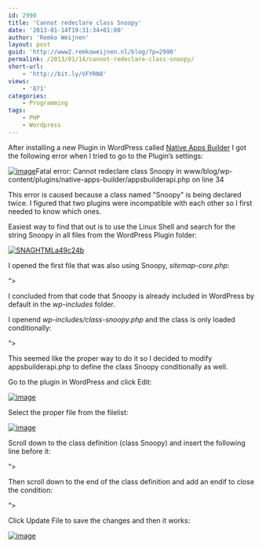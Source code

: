 ```yaml
---
id: 2990
title: 'Cannot redeclare class Snoopy'
date: '2013-01-14T19:31:34+01:00'
author: 'Remko Weijnen'
layout: post
guid: 'http://www2.remkoweijnen.nl/blog/?p=2990'
permalink: /2013/01/14/cannot-redeclare-class-snoopy/
short-url:
    - 'http://bit.ly/VFYRN8'
views:
    - '871'
categories:
    - Programming
tags:
    - PHP
    - Wordpress
---
```


After installing a new Plugin in WordPress called [Native Apps Builder](http://wordpress.org/extend/plugins/native-apps-builder/) I got the following error when I tried to go to the Plugin’s settings:

[![image](http://192.168.40.25:8081/wp-content/uploads/2013/01/image_thumb12.png "image")](http://192.168.40.25:8081/wp-content/uploads/2013/01/image12.png)Fatal error: Cannot redeclare class Snoopy in www/blog/wp-content/plugins/native-apps-builder/appsbuilderapi.php on line 34

This error is caused because a class named "Snoopy" is being declared twice. I figured that two plugins were incompatible with each other so I first needed to know which ones.

Easiest way to find that out is to use the Linux Shell and search for the string Snoopy in all files from the WordPress Plugin folder:

[![SNAGHTMLa49c24b](http://192.168.40.25:8081/wp-content/uploads/2013/01/SNAGHTMLa49c24b_thumb.png "SNAGHTMLa49c24b")](http://192.168.40.25:8081/wp-content/uploads/2013/01/SNAGHTMLa49c24b.png)

I opened the first file that was also using Snoopy, *sitemap-core.php*:

 “&gt;

I concluded from that code that Snoopy is already included in WordPress by default in the *wp-includes* folder.

I openend *wp-includes/class-snoopy.php* and the class is only loaded conditionally:

“&gt;

This seemed like the proper way to do it so I decided to modify appsbuilderapi.php to define the class Snoopy conditionally as well.

Go to the plugin in WordPress and click Edit:

[![image](http://192.168.40.25:8081/wp-content/uploads/2013/01/image_thumb13.png "image")](http://192.168.40.25:8081/wp-content/uploads/2013/01/image13.png)

Select the proper file from the filelist:

[![image](http://192.168.40.25:8081/wp-content/uploads/2013/01/image_thumb14.png "image")](http://192.168.40.25:8081/wp-content/uploads/2013/01/image14.png)

Scroll down to the class definition (class Snoopy) and insert the following line before it:

“&gt;

Then scroll down to the end of the class definition and add an endif to close the condition:

“&gt;

Click Update File to save the changes and then it works:

[![image](http://192.168.40.25:8081/wp-content/uploads/2013/01/image_thumb15.png "image")](http://192.168.40.25:8081/wp-content/uploads/2013/01/image15.png)